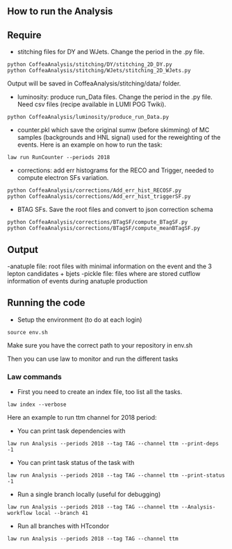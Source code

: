 ## How to run the Analysis 

##  Require

- stitching files for DY and WJets. Change the period in the .py file.
```shell
python CoffeaAnalysis/stitching/DY/stitching_2D_DY.py
python CoffeaAnalysis/stitching/WJets/stitching_2D_WJets.py
```
Output will be saved in CoffeaAnalysis/stitching/data/ folder.

- luminosity: produce run_Data files. Change the period in the .py file. Need csv files (recipe available in LUMI POG Twiki).
```shell
python CoffeaAnalysis/luminosity/produce_run_Data.py
```

- counter.pkl which save the original sumw (before skimming) of MC samples (backgrounds and HNL signal) used for the reweighting of the events. Here is an example on how to run the task:
```shell
law run RunCounter --periods 2018
```

- corrections: add err histograms for the RECO and Trigger, needed to compute electron SFs variation.
```shell
python CoffeaAnalysis/corrections/Add_err_hist_RECOSF.py
python CoffeaAnalysis/corrections/Add_err_hist_triggerSF.py
```

- BTAG SFs. Save the root files and convert to json correction schema
```shell
python CoffeaAnalysis/corrections/BTagSF/compute_BTagSF.py
python CoffeaAnalysis/corrections/BTagSF/compute_meanBTagSF.py
```

##  Output

-anatuple file: root files with minimal information on the event and the 3 lepton candidates + bjets
-pickle file: files where are stored cutflow information of events during anatuple production

##  Running the code

- Setup the environment (to do at each login)
```shell
source env.sh
```
Make sure you have the correct path to your repository in env.sh

Then you can use law to monitor and run the different tasks

### Law commands

- First you need to create an index file, too list all the tasks.
```shell
law index --verbose
```

Here an example to run ttm channel for 2018 period:

- You can print task dependencies with
```shell
law run Analysis --periods 2018 --tag TAG --channel ttm --print-deps -1
```

- You can print task status of the task with
```shell
law run Analysis --periods 2018 --tag TAG --channel ttm --print-status -1
```

- Run a single branch locally (useful for debugging)
```shell
law run Analysis --periods 2018 --tag TAG --channel ttm --Analysis-workflow local --branch 41
```

- Run all branches with HTcondor
```shell
law run Analysis --periods 2018 --tag TAG --channel ttm
```